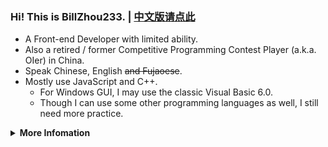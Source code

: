 ### Hi! This is BillZhou233. | [中文版请点此](https://github.com/BillZhou233/BillZhou233/blob/default/README_zh.md)

- A Front-end Developer with limited ability.
- Also a retired / former Competitive Programming Contest Player (a.k.a. OIer) in China.
- Speak Chinese, English ~~and Fujaoese~~.
- Mostly use JavaScript and C++.
  - For Windows GUI, I may use the classic Visual Basic 6.0.
  - Though I can use some other programming languages as well, I still need more practice.

<details><summary><b>More Infomation</b></summary>

- Prefer to use [Visual Studio Code](https://code.visualstudio.com/) with WSL in Windows 10.
- Like playing Rhythm Games, and sometimes make custom charts ~~and abandon them halfways~~.
- Could be a little sensitive to text formatting standards such as spacing.
- May have to rely on others when writing in English most of the time ~~but mistakes are unavoidable~~.
- Ask me anything [here](https://github.com/BillZhou233/BillZhou233/issues).
  - I may be slow to respond, but I will go through every comment carefully EXCEPT some offensive contexts.
- BillZhou233 is the CUTEST!!1111

</details>

<!--
**BillZhou233/BillZhou233** is a ✨ _special_ ✨ repository because its `README.md` (this file) appears on your GitHub profile.

Here are some ideas to get you started:

- 🔭 I’m currently working on ...
- 🌱 I’m currently learning ...
- 👯 I’m looking to collaborate on ...
- 🤔 I’m looking for help with ...
- 💬 Ask me about ...
- 📫 How to reach me: ...
- 😄 Pronouns: ...
- ⚡ Fun fact: ...
-->
